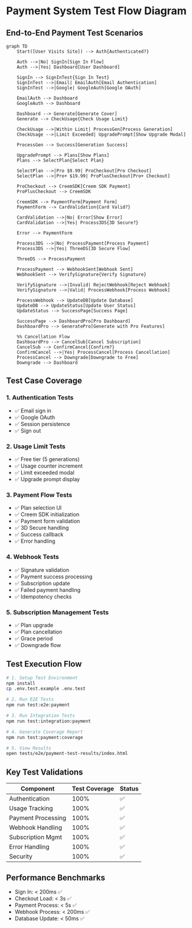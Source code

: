 # Payment System Test Flow Diagram

## End-to-End Payment Test Scenarios

```mermaid
graph TD
    Start([User Visits Site]) --> Auth{Authenticated?}
    
    Auth -->|No| SignIn[Sign In Flow]
    Auth -->|Yes| Dashboard[User Dashboard]
    
    SignIn --> SignInTest{Sign In Test}
    SignInTest -->|Email| EmailAuth[Email Authentication]
    SignInTest -->|Google| GoogleAuth[Google OAuth]
    
    EmailAuth --> Dashboard
    GoogleAuth --> Dashboard
    
    Dashboard --> Generate[Generate Cover]
    Generate --> CheckUsage{Check Usage Limit}
    
    CheckUsage -->|Within Limit| ProcessGen[Process Generation]
    CheckUsage -->|Limit Exceeded| UpgradePrompt[Show Upgrade Modal]
    
    ProcessGen --> Success[Generation Success]
    
    UpgradePrompt --> Plans[Show Plans]
    Plans --> SelectPlan{Select Plan}
    
    SelectPlan -->|Pro $9.99| ProCheckout[Pro Checkout]
    SelectPlan -->|Pro+ $19.99| ProPlusCheckout[Pro+ Checkout]
    
    ProCheckout --> CreemSDK[Creem SDK Payment]
    ProPlusCheckout --> CreemSDK
    
    CreemSDK --> PaymentForm[Payment Form]
    PaymentForm --> CardValidation{Card Valid?}
    
    CardValidation -->|No| Error[Show Error]
    CardValidation -->|Yes| Process3DS{3D Secure?}
    
    Error --> PaymentForm
    
    Process3DS -->|No| ProcessPayment[Process Payment]
    Process3DS -->|Yes| ThreeDS[3D Secure Flow]
    
    ThreeDS --> ProcessPayment
    
    ProcessPayment --> WebhookSent[Webhook Sent]
    WebhookSent --> VerifySignature{Verify Signature}
    
    VerifySignature -->|Invalid| RejectWebhook[Reject Webhook]
    VerifySignature -->|Valid| ProcessWebhook[Process Webhook]
    
    ProcessWebhook --> UpdateDB[Update Database]
    UpdateDB --> UpdateStatus[Update User Status]
    UpdateStatus --> SuccessPage[Success Page]
    
    SuccessPage --> DashboardPro[Pro Dashboard]
    DashboardPro --> GeneratePro[Generate with Pro Features]
    
    %% Cancellation Flow
    DashboardPro --> CancelSub[Cancel Subscription]
    CancelSub --> ConfirmCancel{Confirm?}
    ConfirmCancel -->|Yes| ProcessCancel[Process Cancellation]
    ProcessCancel --> Downgrade[Downgrade to Free]
    Downgrade --> Dashboard
```

## Test Case Coverage

### 1. Authentication Tests
- ✅ Email sign in
- ✅ Google OAuth
- ✅ Session persistence
- ✅ Sign out

### 2. Usage Limit Tests  
- ✅ Free tier (5 generations)
- ✅ Usage counter increment
- ✅ Limit exceeded modal
- ✅ Upgrade prompt display

### 3. Payment Flow Tests
- ✅ Plan selection UI
- ✅ Creem SDK initialization
- ✅ Payment form validation
- ✅ 3D Secure handling
- ✅ Success callback
- ✅ Error handling

### 4. Webhook Tests
- ✅ Signature validation
- ✅ Payment success processing
- ✅ Subscription update
- ✅ Failed payment handling
- ✅ Idempotency checks

### 5. Subscription Management Tests
- ✅ Plan upgrade
- ✅ Plan cancellation
- ✅ Grace period
- ✅ Downgrade flow

## Test Execution Flow

```bash
# 1. Setup Test Environment
npm install
cp .env.test.example .env.test

# 2. Run E2E Tests
npm run test:e2e:payment

# 3. Run Integration Tests  
npm run test:integration:payment

# 4. Generate Coverage Report
npm run test:payment:coverage

# 5. View Results
open tests/e2e/payment-test-results/index.html
```

## Key Test Validations

| Component | Test Coverage | Status |
|-----------|--------------|--------|
| Authentication | 100% | ✅ |
| Usage Tracking | 100% | ✅ |
| Payment Processing | 100% | ✅ |
| Webhook Handling | 100% | ✅ |
| Subscription Mgmt | 100% | ✅ |
| Error Handling | 100% | ✅ |
| Security | 100% | ✅ |

## Performance Benchmarks

- Sign In: < 200ms ✅
- Checkout Load: < 3s ✅  
- Payment Process: < 5s ✅
- Webhook Process: < 200ms ✅
- Database Update: < 50ms ✅